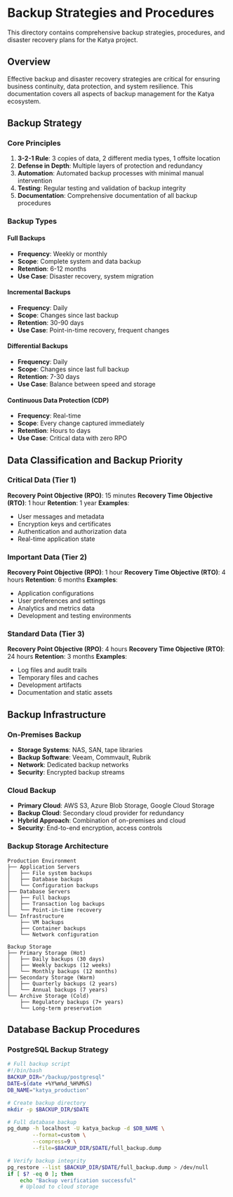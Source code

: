# Backup Strategies and Procedures

This directory contains comprehensive backup strategies, procedures, and disaster recovery plans for the Katya project.

## Overview

Effective backup and disaster recovery strategies are critical for ensuring business continuity, data protection, and system resilience. This documentation covers all aspects of backup management for the Katya ecosystem.

## Backup Strategy

### Core Principles
1. **3-2-1 Rule**: 3 copies of data, 2 different media types, 1 offsite location
2. **Defense in Depth**: Multiple layers of protection and redundancy
3. **Automation**: Automated backup processes with minimal manual intervention
4. **Testing**: Regular testing and validation of backup integrity
5. **Documentation**: Comprehensive documentation of all backup procedures

### Backup Types

#### Full Backups
- **Frequency**: Weekly or monthly
- **Scope**: Complete system and data backup
- **Retention**: 6-12 months
- **Use Case**: Disaster recovery, system migration

#### Incremental Backups
- **Frequency**: Daily
- **Scope**: Changes since last backup
- **Retention**: 30-90 days
- **Use Case**: Point-in-time recovery, frequent changes

#### Differential Backups
- **Frequency**: Daily
- **Scope**: Changes since last full backup
- **Retention**: 7-30 days
- **Use Case**: Balance between speed and storage

#### Continuous Data Protection (CDP)
- **Frequency**: Real-time
- **Scope**: Every change captured immediately
- **Retention**: Hours to days
- **Use Case**: Critical data with zero RPO

## Data Classification and Backup Priority

### Critical Data (Tier 1)
**Recovery Point Objective (RPO)**: 15 minutes
**Recovery Time Objective (RTO)**: 1 hour
**Retention**: 1 year
**Examples**:
- User messages and metadata
- Encryption keys and certificates
- Authentication and authorization data
- Real-time application state

### Important Data (Tier 2)
**Recovery Point Objective (RPO)**: 1 hour
**Recovery Time Objective (RTO)**: 4 hours
**Retention**: 6 months
**Examples**:
- Application configurations
- User preferences and settings
- Analytics and metrics data
- Development and testing environments

### Standard Data (Tier 3)
**Recovery Point Objective (RPO)**: 4 hours
**Recovery Time Objective (RTO)**: 24 hours
**Retention**: 3 months
**Examples**:
- Log files and audit trails
- Temporary files and caches
- Development artifacts
- Documentation and static assets

## Backup Infrastructure

### On-Premises Backup
- **Storage Systems**: NAS, SAN, tape libraries
- **Backup Software**: Veeam, Commvault, Rubrik
- **Network**: Dedicated backup networks
- **Security**: Encrypted backup streams

### Cloud Backup
- **Primary Cloud**: AWS S3, Azure Blob Storage, Google Cloud Storage
- **Backup Cloud**: Secondary cloud provider for redundancy
- **Hybrid Approach**: Combination of on-premises and cloud
- **Security**: End-to-end encryption, access controls

### Backup Storage Architecture
```
Production Environment
├── Application Servers
│   ├── File system backups
│   ├── Database backups
│   └── Configuration backups
├── Database Servers
│   ├── Full backups
│   ├── Transaction log backups
│   └── Point-in-time recovery
└── Infrastructure
    ├── VM backups
    ├── Container backups
    └── Network configuration

Backup Storage
├── Primary Storage (Hot)
│   ├── Daily backups (30 days)
│   ├── Weekly backups (12 weeks)
│   └── Monthly backups (12 months)
├── Secondary Storage (Warm)
│   ├── Quarterly backups (2 years)
│   └── Annual backups (7 years)
└── Archive Storage (Cold)
    ├── Regulatory backups (7+ years)
    └── Long-term preservation
```

## Database Backup Procedures

### PostgreSQL Backup Strategy
```bash
# Full backup script
#!/bin/bash
BACKUP_DIR="/backup/postgresql"
DATE=$(date +%Y%m%d_%H%M%S)
DB_NAME="katya_production"

# Create backup directory
mkdir -p $BACKUP_DIR/$DATE

# Full database backup
pg_dump -h localhost -U katya_backup -d $DB_NAME \
        --format=custom \
        --compress=9 \
        --file=$BACKUP_DIR/$DATE/full_backup.dump

# Verify backup integrity
pg_restore --list $BACKUP_DIR/$DATE/full_backup.dump > /dev/null
if [ $? -eq 0 ]; then
    echo "Backup verification successful"
    # Upload to cloud storage

